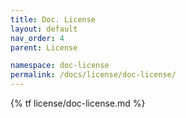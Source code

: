 ```yaml
---
title: Doc. License
layout: default
nav_order: 4
parent: License

namespace: doc-license
permalink: /docs/license/doc-license/
---
```

{% tf license/doc-license.md %}
